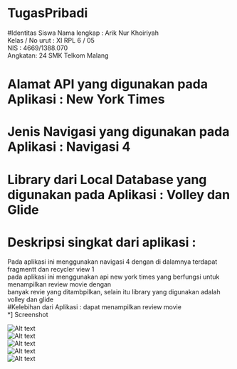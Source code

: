# TugasPribadi
#Identitas Siswa
Nama lengkap : Arik Nur Khoiriyah <br>
Kelas / No urut : XI RPL 6 / 05 <br>
NIS : 4669/1388.070<br>
Angkatan: 24
SMK Telkom Malang
# Alamat API yang digunakan pada Aplikasi : New York Times
# Jenis Navigasi yang digunakan pada Aplikasi : Navigasi 4
# Library dari Local Database yang digunakan pada Aplikasi : Volley dan Glide
# Deskripsi singkat dari aplikasi : <br>
Pada aplikasi ini menggunakan navigasi 4 dengan di dalamnya terdapat fragmentt dan recycler view 1 <br>
pada aplikasi ini menggunakan api new york times yang berfungsi untuk menampilkan review movie dengan<br>
banyak revie yang ditambpilkan, selain itu library yang digunakan adalah volley dan glide <br>
#Kelebihan dari Aplikasi : dapat menampilkan review movie <br>
*] Screenshot 

![Alt text](https://github.com/ariknk/TugasPribadi/blob/master/1.jpg)<br>
![Alt text](https://github.com/ariknk/TugasPribadi/blob/master/2.jpg)<br>
![Alt text](https://github.com/ariknk/TugasPribadi/blob/master/3.jpg)<br>
![Alt text](https://github.com/ariknk/TugasPribadi/blob/master/4.jpg)<br>
![Alt text](https://github.com/ariknk/TugasPribadi/blob/master/5.jpg)<br>
